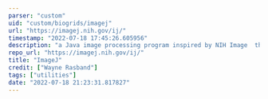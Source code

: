 ```yaml
---
parser: "custom"
uid: "custom/biogrids/imagej"
url: "https://imagej.nih.gov/ij/"
timestamp: "2022-07-18 17:45:26.605956"
description: "a Java image processing program inspired by NIH Image  that can display, edit, analyze, process, save and print 8-bit, 16-bit, and 32-bit images. It can read many image formats including TIFF, GIF, JPEG, BMP, DICOM, FITS and raw and supports stacks, a series of images that share a single window. It is multithreaded, so time-consuming operations can be performed in parallel with other operations."
repo_url: "https://imagej.nih.gov/ij/"
title: "ImageJ"
credit: ["Wayne Rasband"]
tags: ["utilities"]
date: "2022-07-18 21:23:31.817827"
---
```

